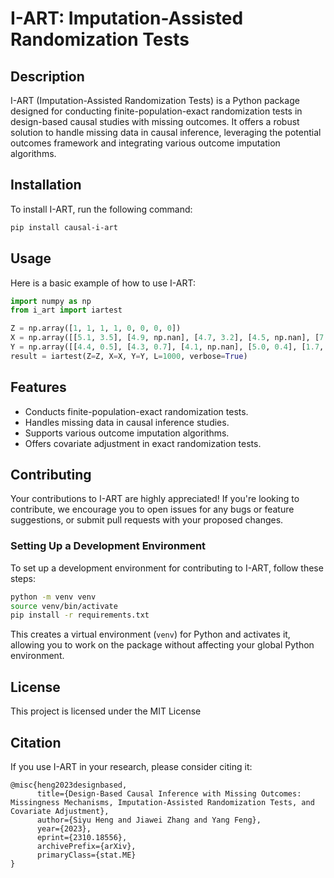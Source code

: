 # I-ART: Imputation-Assisted Randomization Tests

## Description

I-ART (Imputation-Assisted Randomization Tests) is a Python package designed for conducting finite-population-exact randomization tests in design-based causal studies with missing outcomes. It offers a robust solution to handle missing data in causal inference, leveraging the potential outcomes framework and integrating various outcome imputation algorithms.

## Installation

To install I-ART, run the following command:

```bash
pip install causal-i-art
```

## Usage

Here is a basic example of how to use I-ART:

```python
import numpy as np
from i_art import iartest

Z = np.array([1, 1, 1, 1, 0, 0, 0, 0])
X = np.array([[5.1, 3.5], [4.9, np.nan], [4.7, 3.2], [4.5, np.nan], [7.2, 2.3], [8.6, 3.1], [6.0, 3.6], [8.4, 3.9]])
Y = np.array([[4.4, 0.5], [4.3, 0.7], [4.1, np.nan], [5.0, 0.4], [1.7, 0.1], [np.nan, 0.2], [1.4, np.nan], [1.7, 0.4]])
result = iartest(Z=Z, X=X, Y=Y, L=1000, verbose=True)
```

## Features

- Conducts finite-population-exact randomization tests.
- Handles missing data in causal inference studies.
- Supports various outcome imputation algorithms.
- Offers covariate adjustment in exact randomization tests.


## Contributing

Your contributions to I-ART are highly appreciated! If you're looking to contribute, we encourage you to open issues for any bugs or feature suggestions, or submit pull requests with your proposed changes. 

### Setting Up a Development Environment

To set up a development environment for contributing to I-ART, follow these steps:

```bash
python -m venv venv
source venv/bin/activate 
pip install -r requirements.txt
```
This creates a virtual environment (`venv`) for Python and activates it, allowing you to work on the package without affecting your global Python environment.

## License
This project is licensed under the MIT License

## Citation
If you use I-ART in your research, please consider citing it:

```code
@misc{heng2023designbased,
      title={Design-Based Causal Inference with Missing Outcomes: Missingness Mechanisms, Imputation-Assisted Randomization Tests, and Covariate Adjustment}, 
      author={Siyu Heng and Jiawei Zhang and Yang Feng},
      year={2023},
      eprint={2310.18556},
      archivePrefix={arXiv},
      primaryClass={stat.ME}
}
```
